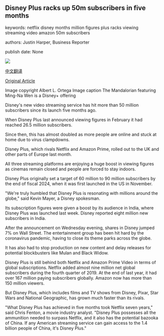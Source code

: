 ## Disney Plus racks up 50m subscribers in five months

keywords: netflix disney months million figures plus racks viewing streaming video amazon 50m subscribers

authors: Justin Harper, Business Reporter

publish date: None

![](https://ichef.bbci.co.uk/news/1024/branded_news/1798B/production/_111715669_disneyplus.jpg)

[中文翻译](Disney%20Plus%20racks%20up%2050m%20subscribers%20in%20five%20months_zh.md)

[Original Article](https://www.bbc.com/news/business-52211207)

Image copyright Albert L. Ortega Image caption The Mandalorian featuring Ming-Na Wen is a Disney+ offering

Disney's new video streaming service has hit more than 50 million subscribers since its launch five months ago.

When Disney Plus last announced viewing figures in February it had reached 26.5 million subscribers.

Since then, this has almost doubled as more people are online and stuck at home due to virus clampdowns.

Disney Plus, which rivals Netflix and Amazon Prime, rolled out to the UK and other parts of Europe last month.

All three streaming platforms are enjoying a huge boost in viewing figures as cinemas remain closed and people are forced to stay indoors.

Disney Plus originally set a target of 60 million to 90 million subscribers by the end of fiscal 2024, when it was first launched in the US in November.

"We're truly humbled that Disney Plus is resonating with millions around the globe," said Kevin Mayer, a Disney spokesman.

Its subscription figures were given a boost by its audience in India, where Disney Plus was launched last week. Disney reported eight million new subscribers in India.

After the announcement on Wednesday evening, shares in Disney jumped 7% on Wall Street. The entertainment group has been hit hard by the coronavirus pandemic, having to close its theme parks across the globe.

It has also had to stop production on new content and delay releases for potential blockbusters like Mulan and Black Widow.

Disney Plus is still behind both Netflix and Amazon Prime Video in terms of global subscriptions. Netflix added almost nine million net global subscribers during the fourth quarter of 2019. At the end of last year, it had over 167 million paying subscribers globally. Amazon now has more than 150 million viewers.

But Disney Plus, which includes films and TV shows from Disney, Pixar, Star Wars and National Geographic, has grown much faster than its rivals.

"What Disney Plus has achieved in five months took Netflix seven years," said Chris Fenton, a movie industry analyst. "Disney Plus possesses all the ammunition needed to surpass Netflix, and it also has the potential bazooka of China. If any American streaming service can gain access to the 1.4 billion people of China, it's Disney Plus."